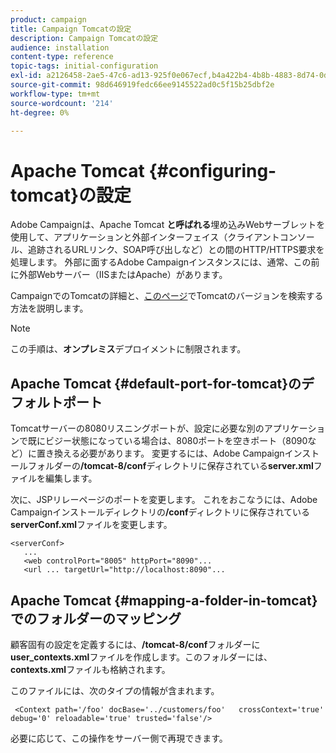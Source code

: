 ```yaml
---
product: campaign
title: Campaign Tomcatの設定
description: Campaign Tomcatの設定
audience: installation
content-type: reference
topic-tags: initial-configuration
exl-id: a2126458-2ae5-47c6-ad13-925f0e067ecf,b4a422b4-4b8b-4883-8d74-0dccda4a5ef3
source-git-commit: 98d646919fedc66ee9145522ad0c5f15b25dbf2e
workflow-type: tm+mt
source-wordcount: '214'
ht-degree: 0%

---
```


# Apache Tomcat {#configuring-tomcat}の設定

Adobe Campaignは、Apache Tomcat **と呼ばれる**&#x200B;埋め込みWebサーブレットを使用して、アプリケーションと外部インターフェイス（クライアントコンソール、追跡されるURLリンク、SOAP呼び出しなど）との間のHTTP/HTTPS要求を処理します。 外部に面するAdobe Campaignインスタンスには、通常、この前に外部Webサーバー（IISまたはApache）があります。

CampaignでのTomcatの詳細と、[このページ](../../production/using/locate-tomcat-version.md)でTomcatのバージョンを検索する方法を説明します。

>[!NOTE]
>
>この手順は、**オンプレミス**&#x200B;デプロイメントに制限されます。


## Apache Tomcat {#default-port-for-tomcat}のデフォルトポート

Tomcatサーバーの8080リスニングポートが、設定に必要な別のアプリケーションで既にビジー状態になっている場合は、8080ポートを空きポート（8090など）に置き換える必要があります。 変更するには、Adobe Campaignインストールフォルダーの&#x200B;**/tomcat-8/conf**&#x200B;ディレクトリに保存されている&#x200B;**server.xml**&#x200B;ファイルを編集します。

次に、JSPリレーページのポートを変更します。 これをおこなうには、Adobe Campaignインストールディレクトリの&#x200B;**/conf**&#x200B;ディレクトリに保存されている&#x200B;**serverConf.xml**&#x200B;ファイルを変更します。

```
<serverConf>
   ...
   <web controlPort="8005" httpPort="8090"...
   <url ... targetUrl="http://localhost:8090"...
```

## Apache Tomcat {#mapping-a-folder-in-tomcat}でのフォルダーのマッピング

顧客固有の設定を定義するには、**/tomcat-8/conf**&#x200B;フォルダーに&#x200B;**user_contexts.xml**&#x200B;ファイルを作成します。このフォルダーには、**contexts.xml**&#x200B;ファイルも格納されます。

このファイルには、次のタイプの情報が含まれます。

```
 <Context path='/foo' docBase='../customers/foo'   crossContext='true' debug='0' reloadable='true' trusted='false'/>
```

必要に応じて、この操作をサーバー側で再現できます。
